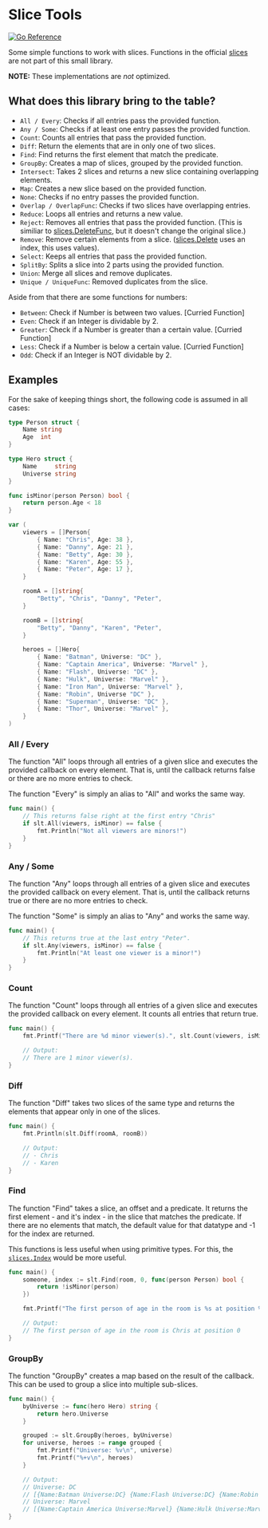 # Slice Tools

[![Go Reference](https://pkg.go.dev/badge/github.com/christopher-kleine/slt.svg)](https://pkg.go.dev/github.com/christopher-kleine/slt)

Some simple functions to work with slices. Functions in the official [slices](https://pkg.go.dev/slices) are not part of this small library.

**NOTE:** These implementations are *not* optimized.

## What does this library bring to the table?

- `All / Every`: Checks if all entries pass the provided function.
- `Any / Some`: Checks if at least one entry passes the provided function.
- `Count`: Counts all entries that pass the provided function.
- `Diff`: Return the elements that are in only one of two slices.
- `Find`: Find returns the first element that match the predicate.
- `GroupBy`: Creates a map of slices, grouped by the provided function.
- `Intersect`: Takes 2 slices and returns a new slice containing overlapping elements.
- `Map`: Creates a new slice based on the provided function.
- `None`: Checks if no entry passes the provided function.
- `Overlap / OverlapFunc`: Checks if two slices have overlapping entries.
- `Reduce`: Loops all entries and returns a new value.
- `Reject`: Removes all entries that pass the provided function. (This is similiar to [slices.DeleteFunc](https://pkg.go.dev/slices#DeleteFunc), but it doesn't change the original slice.)
- `Remove`: Remove certain elements from a slice. ([slices.Delete](https://pkg.go.dev/slices#Delete) uses an index, this uses values).
- `Select`: Keeps all entries that pass the provided function.
- `SplitBy`: Splits a slice into 2 parts using the provided function.
- `Union`: Merge all slices and remove duplicates.
- `Unique / UniqueFunc`: Removed duplicates from the slice.

Aside from that there are some functions for numbers:

- `Between`: Check if Number is between two values. [Curried Function]
- `Even`: Check if an Integer is dividable by 2.
- `Greater`: Check if a Number is greater than a certain value. [Curried Function]
- `Less`: Check if a Number is below a certain value. [Curried Function]
- `Odd`: Check if an Integer is NOT dividable by 2.

## Examples

For the sake of keeping things short, the following code is assumed in all cases:

```go
type Person struct {
    Name string
    Age  int
}

type Hero struct {
    Name     string
    Universe string
}

func isMinor(person Person) bool {
    return person.Age < 18
}

var (
    viewers = []Person{
        { Name: "Chris", Age: 38 },
        { Name: "Danny", Age: 21 },
        { Name: "Betty", Age: 30 },
        { Name: "Karen", Age: 55 },
        { Name: "Peter", Age: 17 },
    }

    roomA = []string{
        "Betty", "Chris", "Danny", "Peter",
    }

    roomB = []string{
        "Betty", "Danny", "Karen", "Peter",
    }

    heroes = []Hero{
        { Name: "Batman", Universe: "DC" },
        { Name: "Captain America", Universe: "Marvel" },
        { Name: "Flash", Universe: "DC" },
        { Name: "Hulk", Universe: "Marvel" },
        { Name: "Iron Man", Universe: "Marvel" },
        { Name: "Robin", Universe "DC" },
        { Name: "Superman", Universe: "DC" },
        { Name: "Thor", Universe: "Marvel" },
    }
)
```


### All / Every

The function "All" loops through all entries of a given slice and executes the provided callback on every element. That is, until the callback returns false or there are no more entries to check.

The function "Every" is simply an alias to "All" and works the same way.

```go
func main() {
    // This returns false right at the first entry "Chris"
    if slt.All(viewers, isMinor) == false {
        fmt.Println("Not all viewers are minors!")
    }
}
```

### Any / Some

The function "Any" loops through all entries of a given slice and executes the provided callback on every element. That is, until the callback returns true or there are no more entries to check.

The function "Some" is simply an alias to "Any" and works the same way.

```go
func main() {
    // This returns true at the last entry "Peter".
    if slt.Any(viewers, isMinor) == false {
        fmt.Println("At least one viewer is a minor!")
    }
}
```

### Count

The function "Count" loops through all entries of a given slice and executes the provided callback on every element. It counts all entries that return true.

```go
func main() {
    fmt.Printf("There are %d minor viewer(s).", slt.Count(viewers, isMinor))

    // Output:
    // There are 1 minor viewer(s).
}
```

### Diff

The function "Diff" takes two slices of the same type and returns the elements that appear only in one of the slices.

```go
func main() {
    fmt.Println(slt.Diff(roomA, roomB))

    // Output:
    // - Chris
    // - Karen
}
```

### Find

The function "Find" takes a slice, an offset and a predicate. It returns the first element - and it's index - in the slice that matches the predicate. If there are no elements that match, the default value for that datatype and -1 for the index are returned.

This functions is less useful when using primitive types. For this, the [`slices.Index`](https://pkg.go.dev/slices#Index) would be more useful.

```go
func main() {
    someone, index := slt.Find(room, 0, func(person Person) bool {
        return !isMinor(person)
    })

    fmt.Printf("The first person of age in the room is %s at position %d", someone.Name, index)

    // Output:
    // The first person of age in the room is Chris at position 0
}
```

### GroupBy

The function "GroupBy" creates a map based on the result of the callback. This can be used to group a slice into multiple sub-slices.

```go
func main() {
    byUniverse := func(hero Hero) string {
        return hero.Universe
    }

    grouped := slt.GroupBy(heroes, byUniverse)
	for universe, heroes := range grouped {
		fmt.Printf("Universe: %v\n", universe)
		fmt.Printf("%+v\n", heroes)
	}

    // Output:
    // Universe: DC
    // [{Name:Batman Universe:DC} {Name:Flash Universe:DC} {Name:Robin Universe:DC} {Name:Superman Universe:DC}]
    // Universe: Marvel
    // [{Name:Captain America Universe:Marvel} {Name:Hulk Universe:Marvel} {Name:Iron Man Universe:Marvel} {Name:Thor Universe:Marvel}]
}
```